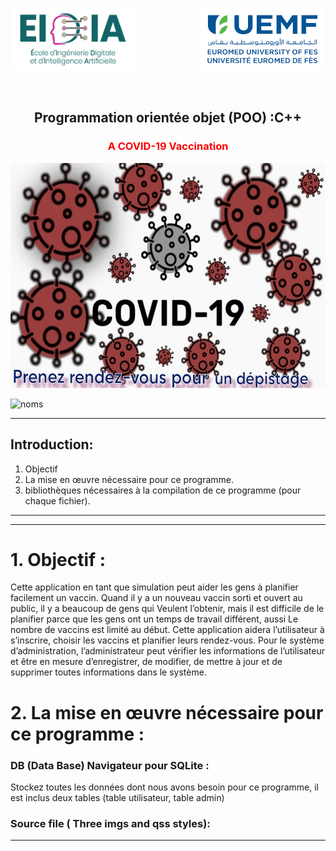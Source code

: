
<!-- Logo -->
<p>
  <p align=left>
     <img src="eidiaeuro.png" width=200 height=100>
    <img src="euromed.png" width=200 height=100 align= right>
  </p>
 </p>
 

<!-- PROJECT LOGO -->
<br />
<div align="center">
    <h2 align="center">Programmation orientée objet (POO) :C++</h2>
  <h3 align="center"><span style="color:red">A COVID-19 Vaccination</span></h3>
    <img src="azs (1).jpg" alt="Logo" width="800" height="360">
</div>


![noms](https://user-images.githubusercontent.com/93833171/151598206-f3763dd3-1a13-4fc5-983e-7aac49fe41c6.jpg)



* * *
## Introduction:
  1. Objectif
  2. La mise en œuvre nécessaire pour ce programme.
  3. bibliothèques nécessaires à la compilation de ce programme                                          (pour chaque fichier).


* * *

* * *
<p>
  <p align=left>
    <h1 align="left">1.	Objectif :</h2>
     </p>
 </p>
Cette application en tant que simulation peut aider les gens à planifier facilement un vaccin. Quand il y a un nouveau vaccin sorti et ouvert au public, il y a beaucoup de gens qui Veulent l’obtenir, mais il est difficile de le planifier parce que les gens ont un temps de travail différent, aussi Le nombre de vaccins est limité au début. Cette application aidera l’utilisateur à s’inscrire, choisir les vaccins et planifier leurs rendez-vous. Pour le système d’administration, l’administrateur peut vérifier les informations de l’utilisateur et être en mesure d’enregistrer, de modifier, de mettre à jour et de supprimer toutes informations dans le système.

<p>
  <p align=left>
     <h1 align="left">2.	La mise en œuvre nécessaire pour ce programme :</h2>
      <h3 align="left">DB (Data Base) Navigateur pour SQLite :</h2>
Stockez toutes les données dont nous avons besoin pour ce programme, il est inclus deux tables (table utilisateur, table admin)
<h3 align="left"> Source file ( Three imgs and qss styles):</h2>

  </p>
 </p>


* * *
